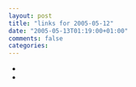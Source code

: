 ```yaml
---
layout: post
title: "links for 2005-05-12"
date: "2005-05-13T01:19:00+01:00"
comments: false
categories: 
---
```


<ul class="delicious">
<li>
</li>
<li>
</li>
</ul>


